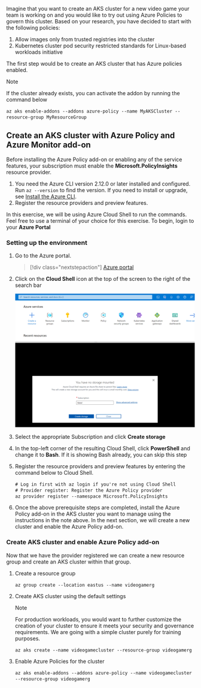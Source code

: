 Imagine that you want to create an AKS cluster for a new video game your team is working on and you would like to try out using Azure Policies to govern this cluster. Based on your research, you have decided to start with the following policies:

1. Allow images only from trusted registries into the cluster
1. Kubernetes cluster pod security restricted standards for Linux-based workloads initiative

The first step would be to create an AKS cluster that has Azure policies enabled. 

> [!NOTE]
> If the cluster already exists, you can activate the addon by running the command below
>
> ```azurecli-interactive
> az aks enable-addons --addons azure-policy --name MyAKSCluster --resource-group MyResourceGroup
> ```

## Create an AKS cluster with Azure Policy and Azure Monitor add-on

Before installing the Azure Policy add-on or enabling any of the service features, your subscription must enable the **Microsoft.PolicyInsights** resource provider.

1. You need the Azure CLI version 2.12.0 or later installed and configured. Run `az --version` to find the version. If you need to install or upgrade, see [Install the Azure CLI](cli/azure/install-azure-cli).
1. Register the resource providers and preview features.

In this exercise, we will be using Azure Cloud Shell to run the commands. Feel free to use a terminal of your choice for this exercise. To begin, login to your **Azure Portal**

### Setting up the environment

1. Go to the Azure portal.

    > [!div class="nextstepaction"]
    > [Azure portal](https://portal.azure.com?azure-portal=true)

1. Click on the **Cloud Shell** icon at the top of the screen to the right of the search bar

   ![screenshot of Azure Portal on the cloud shell creation screen](../media/3-create-cloud-shell-instance.png)

1. Select the appropriate Subscription and click **Create storage**

1. In the top-left corner of the resulting Cloud Shell, click **PowerShell** and change it to **Bash**. If it is showing Bash already, you can skip this step

1. Register the resource providers and preview features by entering the command below to Cloud Shell.

     ```azurecli-interactive
    # Log in first with az login if you're not using Cloud Shell
    # Provider register: Register the Azure Policy provider
    az provider register --namespace Microsoft.PolicyInsights
    ```

1. Once the above prerequisite steps are completed, install the Azure Policy add-on in the AKS cluster you want to manage using the instructions in the note above. In the next section, we will create a new cluster and enable the Azure Policy add-on.

### Create AKS cluster and enable Azure Policy add-on

Now that we have the provider registered we can create a new resource group and create an AKS cluster within that group.

1. Create a resource group

   ```azurecli-interactive
   az group create --location eastus --name videogamerg
   ```

1. Create AKS cluster using the default settings
    > [!NOTE]
    > For production workloads, you would want to further customize the creation of your cluster to ensure it meets your security and governance requirements. We are going with a simple cluster purely for training purposes.
    
    ```azurecli-interactive
    az aks create --name videogamecluster --resource-group videogamerg 
    ```
    
1. Enable Azure Policies for the cluster

    ```azurecli-interactive
    az aks enable-addons --addons azure-policy --name videogamecluster --resource-group videogamerg
    ```

